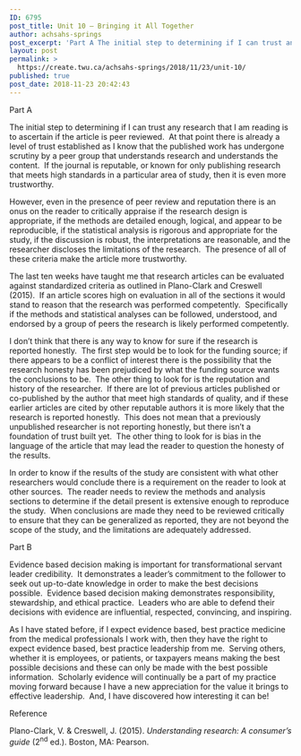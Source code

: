 ```yaml
---
ID: 6795
post_title: Unit 10 – Bringing it All Together
author: achsahs-springs
post_excerpt: 'Part A The initial step to determining if I can trust any research that I am reading is to ascertain if the article is peer reviewed.&nbsp; At that point there is already a level of trust established as I know that the published work has undergone scrutiny by a peer group that understands research and [&hellip;]'
layout: post
permalink: >
  https://create.twu.ca/achsahs-springs/2018/11/23/unit-10/
published: true
post_date: 2018-11-23 20:42:43
---
```

Part A

The initial step to determining if I can trust any research that I am reading is to ascertain if the article is peer reviewed.  At that point there is already a level of trust established as I know that the published work has undergone scrutiny by a peer group that understands research and understands the content.  If the journal is reputable, or known for only publishing research that meets high standards in a particular area of study, then it is even more trustworthy.

However, even in the presence of peer review and reputation there is an onus on the reader to critically appraise if the research design is appropriate, if the methods are detailed enough, logical, and appear to be reproducible, if the statistical analysis is rigorous and appropriate for the study, if the discussion is robust, the interpretations are reasonable, and the researcher discloses the limitations of the research.  The presence of all of these criteria make the article more trustworthy.

The last ten weeks have taught me that research articles can be evaluated against standardized criteria as outlined in Plano-Clark and Creswell (2015).  If an article scores high on evaluation in all of the sections it would stand to reason that the research was performed competently.  Specifically if the methods and statistical analyses can be followed, understood, and endorsed by a group of peers the research is likely performed competently.

I don’t think that there is any way to know for sure if the research is reported honestly.  The first step would be to look for the funding source; if there appears to be a conflict of interest there is the possibility that the research honesty has been prejudiced by what the funding source wants the conclusions to be.  The other thing to look for is the reputation and history of the researcher.  If there are lot of previous articles published or co-published by the author that meet high standards of quality, and if these earlier articles are cited by other reputable authors it is more likely that the research is reported honestly.  This does not mean that a previously unpublished researcher is not reporting honestly, but there isn’t a foundation of trust built yet.  The other thing to look for is bias in the language of the article that may lead the reader to question the honesty of the results.

In order to know if the results of the study are consistent with what other researchers would conclude there is a requirement on the reader to look at other sources.  The reader needs to review the methods and analysis sections to determine if the detail present is extensive enough to reproduce the study.  When conclusions are made they need to be reviewed critically to ensure that they can be generalized as reported, they are not beyond the scope of the study, and the limitations are adequately addressed.

Part B

Evidence based decision making is important for transformational servant leader credibility.  It demonstrates a leader’s commitment to the follower to seek out up-to-date knowledge in order to make the best decisions possible.  Evidence based decision making demonstrates responsibility, stewardship, and ethical practice.  Leaders who are able to defend their decisions with evidence are influential, respected, convincing, and inspiring.

As I have stated before, if I expect evidence based, best practice medicine from the medical professionals I work with, then they have the right to expect evidence based, best practice leadership from me.  Serving others, whether it is employees, or patients, or taxpayers means making the best possible decisions and these can only be made with the best possible information.  Scholarly evidence will continually be a part of my practice moving forward because I have a new appreciation for the value it brings to effective leadership.  And, I have discovered how interesting it can be!

Reference

Plano-Clark, V. &amp; Creswell, J. (2015). <em>Understanding research: A consumer’s guide</em> (2<sup>nd</sup> ed.). Boston, MA: Pearson.

&nbsp;